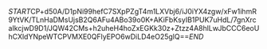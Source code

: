 $START$CP+d50A/D1pNi99hefC7SXpPZgT4m1LXVbj6/iJ0iYX4zgw/xFw1ihmR9YtVK/TLnHaDMsUjsB2Q6AFu4ABo39o0K+AKiFbKsyIB1PUK7uHdL/7gnXrcaIkcjwD9D1/JQW42CMs+h2uheH4hoZxEGKk30z+Ztzz4A8hlLwJbCCC6eoUhCXldYNpeWTCPVMXE0QFlyEPO6wDiLD4eO25glQ==$END$
